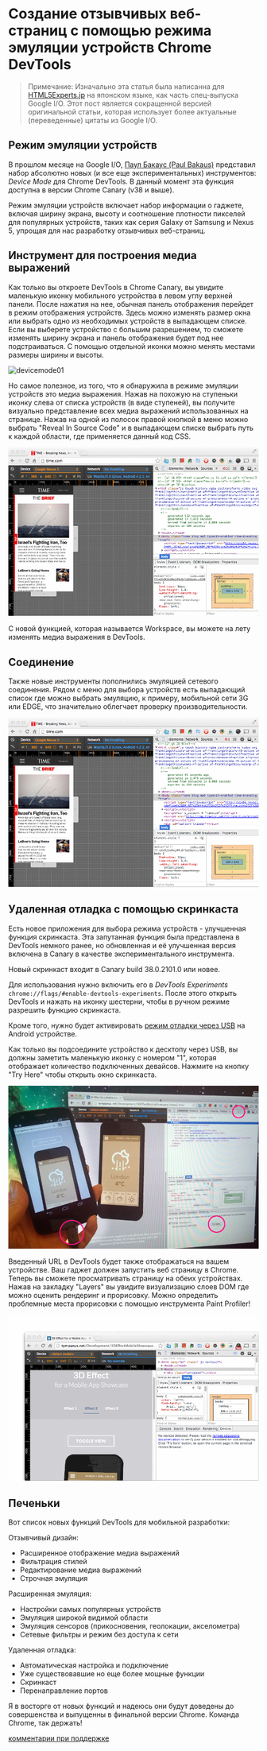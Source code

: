 # Создание отзывчивых веб-страниц с помощью режима эмуляции устройств Chrome DevTools

> Примечание: Изначально эта статья была написанна для [HTML5Experts.jp][1] на японском языке, как часть спец-выпуска Google I/O. Этот пост является сокращенной версией оригинальной статьи, которая использует более актуальные (переведенные) цитаты из Google I/O.

## Режим эмуляции устройств

В прошлом месяце на Google I/O, [Паул Бакаус (Paul Bakaus)][2] представил набор абсолютно новых (и все еще экспериментальных) инструментов: *Device Mode* для Chrome DevTools. В данный момент эта функция доступна в версии Сhrome Canary (v38 и выше). 

Режим эмуляции устройств включает набор информации о гаджете, включая ширину экрана, высоту и соотношение плотности пикселей для популярных устройств, таких как серия Galaxy от Samsung и Nexus 5, упрощая для нас разработку отзывчивых веб-страниц.

## Инструмент для построения медиа выражений 

Как только вы откроете DevTools в Chrome Canary, вы увидите маленькую иконку мобильного устройства в левом углу верхней 
панели. После нажатия на нее, обычная панель отображения перейдет в режим отображения устройств. Здесь можно изменять размер окна 
или выбрать одно из необходимых устройств в  выпадающем списке. Если вы выберете устройство с большим разрешением, то
сможете изменять ширину экрана и панель отображения будет под нее подстраиваться. 
С помощью отдельной иконки можно менять местами размеры ширины и высоты. 

![devicemode01][3]

Но самое полезное, из того, что я обнаружила в режиме эмуляции устройств это медиа выражения. Нажав на похожую на ступеньки
иконку слева от списка устройств (в виде ступеней), вы получите визуально представление всех медиа выражений использованных
на странице. Нажав на одной из полосок правой кнопкой в меню можно выбрать "Reveal In Source Code" и в выпадающем списке
выбрать путь к каждой области, где применяется данный код CSS. 

![devicemode02][4]

С новой функцией, которая называется Workspace, вы можете на лету изменять медиа выражения в DevTools.

## Соединение

Также новые инструменты пополнились эмуляцией сетевого соединения. Рядом с меню для выбора устройств есть выпадающий список где можно выбрать эмуляцию, к примеру, мобильной сети 3G или EDGE, что значительно облегчает проверку производительности.

![devicemode03][5]

## Удаленная отладка с помощью скринкаста

Есть новое приложения для выбора режима устройств - улучшенная функция скринкаста. Эта запутанная функция была представлена
 в DevTools немного ранее, но обновленная и её улучшенная версия включена в Canary в качестве экспериментального 
инструмента.

Новый скринкаст входит в Canary build 38.0.2101.0 или новее.

Для использования нужно включить его в *DevTools Experiments* `chrome://flags/#enable-devtools-experiments`. После этого открыть DevTools и нажать на иконку шестерни, чтобы в ручном режиме разрешить функцию скринкаста.

Кроме того, нужно будет активировать [режим отладки через USB][6] на Android устройстве.

Как только вы подсоедините устройство к десктопу через USB, вы должны заметить маленькую иконку с номером "1", которая отображает количество подключенных девайсов. Нажмите на кнопку "Try Here" чтобы открыть окно скринкаста.

![screencast][7]

Введенный URL в DevTools будет также отображаться на вашем устройстве. Ваш гаджет должен запустить веб страницу в Chrome. 
Теперь вы сможете просматривать страницу на обеих устройствах. Нажав на закладку "Layers" вы увидите визуализацию 
слоев DOM где можно оценить рендеринг и прорисовку. Можно определить проблемные места прорисовки с помощью 
инструмента Paint Profiler!

![screencast][8]

## Печеньки

Вот список новых функций DevTools для мобильной разработки:

Отзывчивый дизайн:

*   Расширенное отображение медиа выражений
*   Фильтрация стилей
*   Редактирование медиа выражений
*   Строчная эмуляция

Расширенная эмуляция:

*   Настройки самых популярных устройств
*   Эмуляция широкой видимой области
*   Эмуляция сенсоров (прикосновения, геолокации, акселометра)
*   Сетевые фильтры и режим без доступа к сети

Удаленная отладка:

*   Автоматическая настройка и подключение
*   Уже существовавшие но еще более мощные функции
*   Скринкаст
*   Перенаправление портов

Я в восторге от новых функций и надеюсь они будут доведены до совершенства и выпущенны в финальной версии Chrome.
Команда Chrome, так держать! 

[комментарии при поддержке ][9]

 [1]: http://html5experts.jp/girlie_mac/8384/
 [2]: http://paulbakaus.com
 [3]: img/devtools-device-mode-1.gif "Device Mode"
 [4]: img/devtools-device-mode-2.gif "Media-queries"
 [5]: img/devtools-device-mode-3.gif "Network"

 [6]: https://developer.chrome.com/devtools/docs/remote-debugging#setting-up-device
 [7]: img/devtools-device-mode-screencast.jpg "Screencast"
 [8]: img/devtools-device-mode-screencast.gif "Screencast"
 [9]: http://disqus.com

